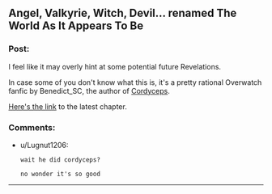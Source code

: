 ## Angel, Valkyrie, Witch, Devil... renamed The World As It Appears To Be

### Post:

I feel like it may overly hint at some potential future Revelations.

In case some of you don't know what this is, it's a pretty rational Overwatch fanfic by Benedict_SC, the author of [Cordyceps](http://archiveofourown.org/works/6178036/chapters/14154868).

[Here's the link](http://archiveofourown.org/works/9402014/chapters/27175212) to the latest chapter.

### Comments:

- u/Lugnut1206:
  ```
  wait he did cordyceps?

  no wonder it's so good
  ```

---

